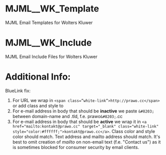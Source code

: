 # MJML__WK_Template
MJML Email Templates for Wolters Kluwer

# MJML__WK_Include
MJML Email Include Files for Wolters Kluwer

# Additional Info:

BlueLink fix:
1.	For URL we wrap in `<span class=”white-link”>http://prawo.cc</span>` or add class and style to <a>
2.	For e-mail address in body that should be __inactive__ we paste `&#8203;` between domain-name and .tld, f.e. prawo`&#8203;`.cc
3.	For e-mail address in body that should be __active__ we wrap it in `<a href="mailto:kontakt@prawo.cc" target="_blank" class="white-link" style="color:#ffffff;">kontakt@prawo.cc</a>`. Class color and style color should match. Text address and mailto address should match. It's best to omit creation of _mailto_ on non-email text (f.e. "Contact us") as it is sometimes blocked for consumer security by email clients.


